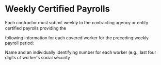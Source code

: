 # Weekly Certiﬁed Payrolls

Each contractor must submit weekly to the contracting agency or entity certiﬁed payrolls providing the

following information for each covered worker for the preceding weekly payroll period:

Name and an individually identifying number for each worker (e.g., last four digits of worker's social security